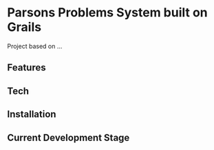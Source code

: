 # Parsons Problems System built on Grails

Project based on ...

## Features

## Tech

## Installation

## Current Development Stage